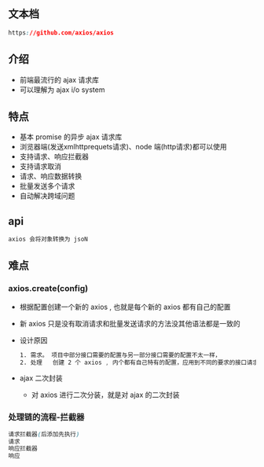 ## 文本档

```css
https://github.com/axios/axios
```

## 介绍

*   前端最流行的 ajax 请求库
*   可以理解为 ajax i/o system

## 特点

*   基本 promise 的异步 ajax 请求库
*   浏览器端(发送xmlhttprequets请求)、node 端(http请求)都可以使用
*   支持请求、响应拦截器
*   支持请求取消
*   请求、响应数据转换
*   批量发送多个请求
*   自动解决跨域问题

## api

```js
axios 会将对象转换为 jsoN
```

## 难点

### axios.create(config)

*   根据配置创建一个新的 axios , 也就是每个新的 axios 都有自己的配置

*   新 axios 只是没有取消请求和批量发送请求的方法没其他语法都是一致的

*   设计原因

    ```css
    1. 需求。 项目中部分接口需要的配置与另一部分接口需要的配置不太一样，
    2. 处理	创建 2 个 axios , 内个都有自己特有的配置，应用到不同的要求的接口请求中
    ```

*   ajax 二次封装

    *   对 axios 进行二次分装，就是对 ajax 的二次封装

### 处理链的流程-拦截器

```css
请求拦截器(后添加先执行)
请求
响应拦截器
响应
```

